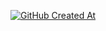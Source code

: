 [![GitHub Created At](https://img.shields.io/github/created-at/MathJSLab/.github)](https://github.com/MathJSLab/.github)